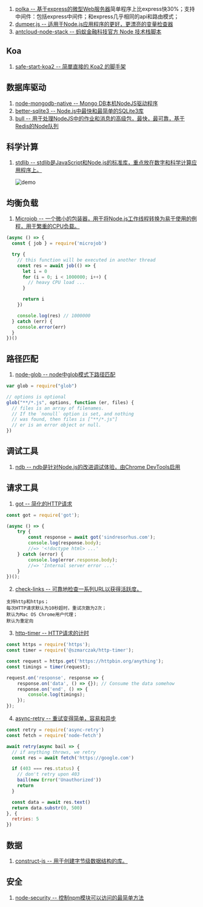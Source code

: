 1. [polka -- 基于express的微型Web服务器](https://github.com/lukeed/polka)简单程序上比express快30%；支持中间件：包括express中间件；和express几乎相同的api和路由模式；
2. [dumper.js -- 适用于Node.js应用程序的更好，更漂亮的变量检查器](https://github.com/zeeshanu/dumper.js)
3. [antcloud-node-stack -- 蚂蚁金融科技官方 Node 技术栈脚本](https://github.com/alipay/antcloud-node-stack)
## Koa
1. [safe-start-koa2 -- 简單直接的 Koa2 的脚手架](https://github.com/chungchi300/safe-start-koa2)

## 数据库驱动
1. [node-mongodb-native -- Mongo DB本机NodeJS驱动程序](https://github.com/mongodb/node-mongodb-native)
2. [better-sqlite3 -- Node.js中最快和最简单的SQLite3库](https://github.com/JoshuaWise/better-sqlite3)
3. [bull -- 用于处理NodeJS中的作业和消息的高级包，最快，最可靠，基于Redis的Node队列](https://github.com/OptimalBits/bull)

## 科学计算
1. [stdlib -- stdlib是JavaScript和Node.js的标准库，重点放在数字和科学计算应用程序上。](https://github.com/stdlib-js/stdlib)

    ![demo](https://camo.githubusercontent.com/603be274fc41ee39a4095b7c349016f85ee31945/68747470733a2f2f63646e2e7261776769742e636f6d2f7374646c69622d6a732f7374646c69622f323033383339333533626337343239376665363431323037323730663739313764326264613536302f646f63732f6173736574732f726561646d652f626173655f7370656369616c5f6d6174682e706e67)
## 均衡负载
1. [Microjob -- 一个微小的包装器，用于将Node.js工作线程转换为易于使用的例程，用于繁重的CPU负载。 ](https://github.com/wilk/microjob)
```js
(async () => {
  const { job } = require('microjob')

  try {
    // this function will be executed in another thread
    const res = await job(() => {
      let i = 0
      for (i = 0; i < 1000000; i++) {
        // heavy CPU load ...
      }

      return i
    })

    console.log(res) // 1000000
  } catch (err) {
    console.error(err)
  }
})()
```
## 路径匹配
1. [node-glob -- node中glob模式下路径匹配](https://github.com/isaacs/node-glob)
```js
var glob = require("glob")

// options is optional
glob("**/*.js", options, function (er, files) {
  // files is an array of filenames.
  // If the `nonull` option is set, and nothing
  // was found, then files is ["**/*.js"]
  // er is an error object or null.
}) 
```
## 调试工具
1. [ndb -- ndb是针对Node.js的改进调试体验，由Chrome DevTools启用](https://github.com/GoogleChromeLabs/ndb)
## 请求工具
1. [got -- 简化的HTTP请求](https://github.com/sindresorhus/got)
```js
const got = require('got');

(async () => {
	try {
		const response = await got('sindresorhus.com');
		console.log(response.body);
		//=> '<!doctype html> ...'
	} catch (error) {
		console.log(error.response.body);
		//=> 'Internal server error ...'
	}
})();
```
2. [check-links -- 可靠地检查一系列URL以获得活跃度。](https://github.com/transitive-bullshit/check-links)
```
支持http和https；
每次HTTP请求默认为10秒超时，重试次数为2次；
默认为Mac OS Chrome用户代理；
默认为重定向
```
3. [http-timer -- HTTP请求的计时](https://github.com/szmarczak/http-timer)
```js
const https = require('https');
const timer = require('@szmarczak/http-timer');

const request = https.get('https://httpbin.org/anything');
const timings = timer(request);

request.on('response', response => {
	response.on('data', () => {}); // Consume the data somehow
	response.on('end', () => {
		console.log(timings);
	});
});
```
4. [async-retry -- 重试变得简单，容易和异步](https://github.com/zeit/async-retry)
```js
const retry = require('async-retry')
const fetch = require('node-fetch')

await retry(async bail => {
  // if anything throws, we retry
  const res = await fetch('https://google.com')

  if (403 === res.status) {
    // don't retry upon 403
    bail(new Error('Unauthorized'))
    return
  }

  const data = await res.text()
  return data.substr(0, 500)
}, {
  retries: 5
})
```
## 数据
1. [construct-js -- 用于创建字节级数据结构的库。](https://github.com/francisrstokes/construct-js)
## 安全
1. [node-security -- 控制npm模块可以访问的最简单方法](https://github.com/matthaywardwebdesign/node-security)
